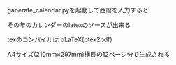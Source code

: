 ganerate_calendar.pyを起動して西暦を入力すると

その年のカレンダーのlatexのソースが出来る

texのコンパイルは pLaTeX(ptex2pdf)

A4サイズ(210mm×297mm)横長の12ページ分で生成される